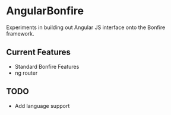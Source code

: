 # AngularBonfire

Experiments in building out Angular JS interface onto the Bonfire framework.

## Current Features

- Standard Bonfire Features
- ng router

## TODO

- Add language support
